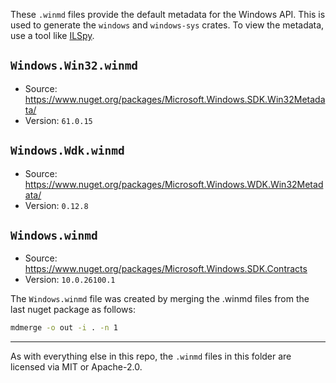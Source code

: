 These `.winmd` files provide the default metadata for the Windows API. This is used to
generate the `windows` and `windows-sys` crates. To view the metadata, use a tool
like [ILSpy](https://github.com/icsharpcode/ILSpy).

## `Windows.Win32.winmd`

- Source: <https://www.nuget.org/packages/Microsoft.Windows.SDK.Win32Metadata/>
- Version: `61.0.15`

## `Windows.Wdk.winmd`

- Source: <https://www.nuget.org/packages/Microsoft.Windows.WDK.Win32Metadata/>
- Version: `0.12.8`

## `Windows.winmd`

- Source: <https://www.nuget.org/packages/Microsoft.Windows.SDK.Contracts>
- Version: `10.0.26100.1`

The `Windows.winmd` file was created by merging the .winmd files from the last nuget package as follows:

```sh
mdmerge -o out -i . -n 1
```

---

As with everything else in this repo, the `.winmd` files in this folder are licensed via MIT or Apache-2.0.
